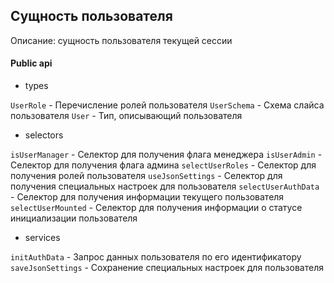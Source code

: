 ## Сущность пользователя

Описание: сущность пользователя текущей сессии

#### Public api

-   types

`UserRole` - Перечисление ролей пользователя
`UserSchema` - Схема слайса пользователя
`User` - Тип, описывающий пользователя

-   selectors

`isUserManager` - Селектор для получения флага менеджера
`isUserAdmin` - Селектор для получения флага админа
`selectUserRoles` - Селектор для получения ролей пользователя
`useJsonSettings` - Селектор для получения специальных настроек для пользователя
`selectUserAuthData` - Селектор для получения информации текущего пользователя
`selectUserMounted` - Селектор для получения информации о статусе инициализации пользователя

-   services

`initAuthData` - Запрос данных пользователя по его идентификатору
`saveJsonSettings` - Сохранение специальных настроек для пользователя
